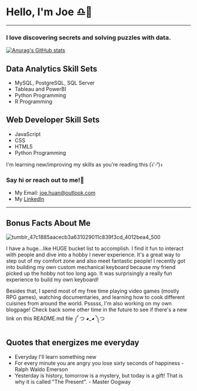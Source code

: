 # Hello, I'm Joe ♎🐯

-------------------------------------------------------------------------------------------------------------------------------------------------------------

### I love discovering secrets and solving puzzles with data. 
[![Anurag's GitHub stats](https://github-readme-stats.vercel.app/api?username=joehuan)](https://github.com/anuraghazra/github-readme-stats)

## Data Analytics Skill Sets
- MySQL, PostgreSQL, SQL Server
- Tableau and PowerBI
- Python Programming
- R Programming

## Web Developer Skill Sets
- JavaScript
- CSS
- HTML5
- Python Programming

I'm learning new/improving my skills as you're reading this (ง︡'-'︠)ง

### Say hi or reach out to me!👋
- My Email: joe.huan@outlook.com
- My [LinkedIn](https://www.linkedin.com/in/joehuan/)



-------------------------------------------------------------------------------------------------------------------------------------------------------------
## Bonus Facts About Me
![tumblr_47c1885aacecb3a631029011c839f3cd_4012bea4_500](https://user-images.githubusercontent.com/98656729/170633006-b89bac5e-99bc-4d65-85b8-352003563506.gif)

I have a huge...like HUGE bucket list to accomplish. I find it fun to interact with people and dive into a hobby I never experience. It's a great way to step out of my comfort zone and also meet fantastic people! I recently got into building my own custom mechanical keyboard because my friend picked up the hobby not too long ago. It was surprisingly a really fun experience to build my own keyboard!

Besides that, I spend most of my free time playing video games (mostly RPG games), watching documentaries, and learning how to cook different cuisines from around the world. Psssss, I'm also working on my own blogpage! Check back some other time in the future to see if there's a new link on this README.md file ༼ つ ◕_◕ ༽つ

## Quotes that energizes me everyday
- Everyday I'll learn something new 
- For every minute you are angry you lose sixty seconds of happiness - Ralph Waldo Emerson
- Yesterday is history, tomorrow is a mystery, but today is a gift! That is why it is called "The Present". - Master Oogway

<!---
Joe-huan/Joe-huan is a ✨ special ✨ repository because its `README.md` (this file) appears on your GitHub profile.
You can click the Preview link to take a look at your changes.
--->
